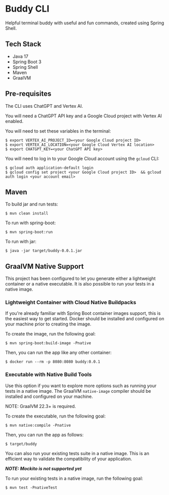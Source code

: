 # Buddy CLI

Helpful terminal buddy with useful and fun commands, created using Spring Shell.

## Tech Stack
- Java 17
- Spring Boot 3
- Spring Shell
- Maven
- GraalVM

## Pre-requisites

The CLI uses ChatGPT and Vertex AI. 

You will need a ChatGPT API key and a Google Cloud project with Vertex AI enabled.

You will need to set these variables in the terminal:
```
$ export VERTEX_AI_PROJECT_ID=<your Google Cloud project ID>
$ export VERTEX_AI_LOCATION=<your Google Cloud Vertex AI location>
$ export CHATGPT_KEY=<your ChatGPT API key>
```

You will need to log in to your Google Cloud account using the `gcloud` CLI:
```
$ gcloud auth application-default login
$ gcloud config set project <your Google Cloud project ID>  && gcloud auth login <your account email>
```

## Maven

To build jar and run tests:

```
$ mvn clean install
```

To run with spring-boot:

```
$ mvn spring-boot:run
```

To run with jar:

```
$ java -jar target/buddy-0.0.1.jar
```


## GraalVM Native Support

This project has been configured to let you generate either a lightweight container or a native executable.
It is also possible to run your tests in a native image.

### Lightweight Container with Cloud Native Buildpacks
If you're already familiar with Spring Boot container images support, this is the easiest way to get started.
Docker should be installed and configured on your machine prior to creating the image.

To create the image, run the following goal:

```
$ mvn spring-boot:build-image -Pnative
```

Then, you can run the app like any other container:

```
$ docker run --rm -p 8080:8080 buddy:0.0.1
```

### Executable with Native Build Tools
Use this option if you want to explore more options such as running your tests in a native image.
The GraalVM `native-image` compiler should be installed and configured on your machine.

NOTE: GraalVM 22.3+ is required.

To create the executable, run the following goal:

```
$ mvn native:compile -Pnative
```

Then, you can run the app as follows:
```
$ target/buddy
```

You can also run your existing tests suite in a native image.
This is an efficient way to validate the compatibility of your application.

***NOTE: Mockito is not supported yet***

To run your existing tests in a native image, run the following goal:

```
$ mvn test -PnativeTest
```

